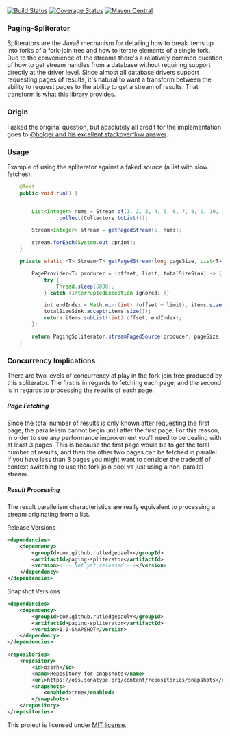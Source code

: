 [![Build Status](https://travis-ci.org/RutledgePaulV/paging-spliterator.svg?branch=develop)](https://travis-ci.org/RutledgePaulV/paging-spliterator)
[![Coverage Status](https://coveralls.io/repos/github/RutledgePaulV/paging-spliterator/badge.svg?branch=develop)](https://coveralls.io/github/RutledgePaulV/paging-spliterator?branch=develop)
[![Maven Central](https://maven-badges.herokuapp.com/maven-central/com.github.rutledgepaulv/paging-spliterator/badge.svg)](https://maven-badges.herokuapp.com/maven-central/com.github.rutledgepaulv/paging-spliterator)


### Paging-Spliterator

Spliterators are the Java8 mechanism for detailing how to break items
up into forks of a fork-join tree and how to iterate elements of a single fork.
Due to the convenience of the streams there's a relatively common question of
how to get stream handles from a database without requiring support directly at
the driver level. Since almost all database drivers support requesting pages of
results, it's natural to want a transform between the ability to request pages
to the ability to get a stream of results. That transform is what this library provides.



### Origin
I asked the original question, but absolutely all credit for the implementation goes to
[@holger and his excellent stackoverflow answer](http://stackoverflow.com/a/38312143/2103383).


### Usage

Example of using the spliterator against a faked source (a list with slow fetches).

```Java
    @Test
    public void run() {


        List<Integer> nums = Stream.of(1, 2, 3, 4, 5, 6, 7, 8, 9, 10, 11, 12, 13, 14, 15, 16, 17, 18, 19, 20)
                .collect(Collectors.toList());

        Stream<Integer> stream = getPagedStream(5, nums);

        stream.forEach(System.out::print);
    }

    private static <T> Stream<T> getPagedStream(long pageSize, List<T> items) {

        PageProvider<T> producer = (offset, limit, totalSizeSink) -> {
            try {
                Thread.sleep(5000);
            } catch (InterruptedException ignored) {}

            int endIndex = Math.min((int) (offset + limit), items.size());
            totalSizeSink.accept(items.size());
            return items.subList((int) offset, endIndex);
        };

        return PagingSpliterator.streamPagedSource(producer, pageSize, true);
    }

```


### Concurrency Implications
There are two levels of concurrency at play in the fork join tree produced by this spliterator.
The first is in regards to fetching each page, and the second is in regards to processing
the results of each page.

##### Page Fetching
Since the total number of results is only known after requesting the first page,
the parallelism cannot begin until after the first page. For this reason, in order
to see any performance improvement you'll need to be dealing with at least 3 pages.
This is because the first page would be to get the total number of results, and then
the other two pages can be fetched in parallel. If you have less than 3 pages you might
want to consider the tradeoff of context switching to use the fork join pool vs just
using a non-parallel stream.

##### Result Processing
The result parallelism characteristics are really equivalent to processing
a stream originating from a list.

Release Versions
```xml
<dependencies>
    <dependency>
        <groupId>com.github.rutledgepaulv</groupId>
        <artifactId>paging-spliterator</artifactId>
        <version><!-- Not yet released --></version>
    </dependency>
</dependencies>
```

Snapshot Versions
```xml
<dependencies>
    <dependency>
        <groupId>com.github.rutledgepaulv</groupId>
        <artifactId>paging-spliterator</artifactId>
        <version>1.0-SNAPSHOT</version>
    </dependency>
</dependencies>

<repositories>
    <repository>
        <id>ossrh</id>
        <name>Repository for snapshots</name>
        <url>https://oss.sonatype.org/content/repositories/snapshots</url>
        <snapshots>
            <enabled>true</enabled>
        </snapshots>
    </repository>
</repositories>
```


This project is licensed under [MIT license](http://opensource.org/licenses/MIT).
